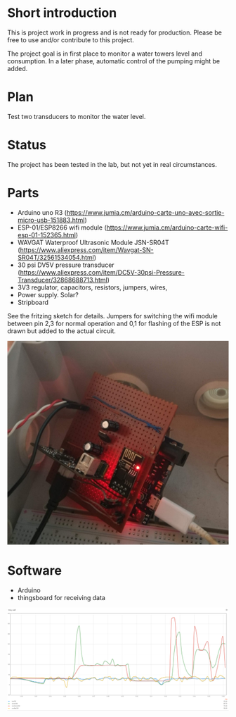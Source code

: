 # Short introduction

This is project work in progress and is not ready for production. Please be free to use and/or contribute to this project.

The project goal is in first place to monitor a water towers level and consumption. In a later phase, automatic control of the pumping might be added.


# Plan

Test two transducers to monitor the water level.

# Status

The project has been tested in the lab, but not yet in real circumstances.

# Parts

* Arduino uno R3 (https://www.jumia.cm/arduino-carte-uno-avec-sortie-micro-usb-151883.html)
* ESP-01/ESP8266 wifi module (https://www.jumia.cm/arduino-carte-wifi-esp-01-152365.html)
* WAVGAT Waterproof Ultrasonic Module JSN-SR04T  (https://www.aliexpress.com/item/Wavgat-SN-SR04T/32561534054.html)
* 30 psi DV5V pressure transducer (https://www.aliexpress.com/item/DC5V-30psi-Pressure-Transducer/32868688713.html)
* 3V3 regulator, capacitors, resistors, jumpers, wires, 
* Power supply. Solar?
* Stripboard

See the fritzing sketch for details. Jumpers for switching the wifi module between pin 2,3 for normal operation and 0,1 for flashing of the ESP is not drawn but added to the actual circuit.

![Hardware](Circuit/stripboard.jpg?raw=true "Hardware")

# Software

* Arduino
* thingsboard for receiving data


![Thingsboard](thingsboard/dashboard.PNG?raw=true "Thingsboard")

